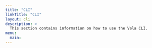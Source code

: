 ```yaml
---
title: "CLI"
linkTitle: "CLI"
layout: cli
description: >
  This section contains information on how to use the Vela CLI.
menu:
  main:
---
```


